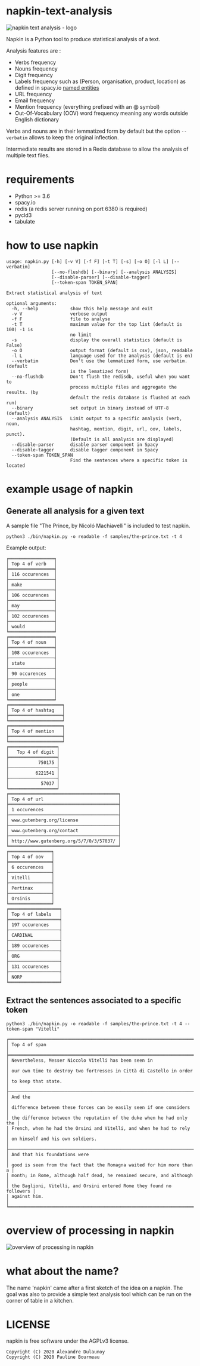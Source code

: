 # napkin-text-analysis

![napkin text analysis - logo](./logo/logo.png)

Napkin is a Python tool to produce statistical analysis of a text.

Analysis features are :

- Verbs frequency
- Nouns frequency
- Digit frequency
- Labels frequency such as (Person, organisation, product, location) as defined in spacy.io [named entities](https://spacy.io/api/annotation#named-entities)
- URL frequency
- Email frequency
- Mention frequency (everything prefixed with an @ symbol)
- Out-Of-Vocabulary (OOV) word frequency meaning any words outside English dictionary

Verbs and nouns are in their lemmatized form by default but the option `--verbatim` allows to keep the original inflection.

Intermediate results are stored in a Redis database to allow the analysis of multiple text files.

# requirements

- Python >= 3.6
- spacy.io
- redis (a redis server running on port 6380 is required)
- pycld3
- tabulate

# how to use napkin

~~~~
usage: napkin.py [-h] [-v V] [-f F] [-t T] [-s] [-o O] [-l L] [--verbatim]
                 [--no-flushdb] [--binary] [--analysis ANALYSIS]
                 [--disable-parser] [--disable-tagger]
                 [--token-span TOKEN_SPAN]

Extract statistical analysis of text

optional arguments:
  -h, --help            show this help message and exit
  -v V                  verbose output
  -f F                  file to analyse
  -t T                  maximum value for the top list (default is 100) -1 is
                        no limit
  -s                    display the overall statistics (default is False)
  -o O                  output format (default is csv), json, readable
  -l L                  language used for the analysis (default is en)
  --verbatim            Don't use the lemmatized form, use verbatim. (default
                        is the lematized form)
  --no-flushdb          Don't flush the redisdb, useful when you want to
                        process multiple files and aggregate the results. (by
                        default the redis database is flushed at each run)
  --binary              set output in binary instead of UTF-8 (default)
  --analysis ANALYSIS   Limit output to a specific analysis (verb, noun,
                        hashtag, mention, digit, url, oov, labels, punct).
                        (Default is all analysis are displayed)
  --disable-parser      disable parser component in Spacy
  --disable-tagger      disable tagger component in Spacy
  --token-span TOKEN_SPAN
                        Find the sentences where a specific token is located
~~~~

# example usage of napkin

## Generate all analysis for a given text

A sample file "The Prince, by Nicoló Machiavelli" is included to test napkin.

`python3 ./bin/napkin.py -o readable -f samples/the-prince.txt -t 4`

Example output:

~~~~
╒═════════════════╕
│ Top 4 of verb   │
╞═════════════════╡
│ 116 occurences  │
├─────────────────┤
│ make            │
├─────────────────┤
│ 106 occurences  │
├─────────────────┤
│ may             │
├─────────────────┤
│ 102 occurences  │
├─────────────────┤
│ would           │
╘═════════════════╛
╒═════════════════╕
│ Top 4 of noun   │
╞═════════════════╡
│ 108 occurences  │
├─────────────────┤
│ state           │
├─────────────────┤
│ 90 occurences   │
├─────────────────┤
│ people          │
├─────────────────┤
│ one             │
╘═════════════════╛
╒════════════════════╕
│ Top 4 of hashtag   │
╞════════════════════╡
╘════════════════════╛
╒════════════════════╕
│ Top 4 of mention   │
╞════════════════════╡
╘════════════════════╛
╒══════════════════╕
│   Top 4 of digit │
╞══════════════════╡
│           750175 │
├──────────────────┤
│          6221541 │
├──────────────────┤
│            57037 │
╘══════════════════╛
╒═════════════════════════════════════════╕
│ Top 4 of url                            │
╞═════════════════════════════════════════╡
│ 1 occurences                            │
├─────────────────────────────────────────┤
│ www.gutenberg.org/license               │
├─────────────────────────────────────────┤
│ www.gutenberg.org/contact               │
├─────────────────────────────────────────┤
│ http://www.gutenberg.org/5/7/0/3/57037/ │
╘═════════════════════════════════════════╛
╒════════════════╕
│ Top 4 of oov   │
╞════════════════╡
│ 6 occurences   │
├────────────────┤
│ Vitelli        │
├────────────────┤
│ Pertinax       │
├────────────────┤
│ Orsinis        │
╘════════════════╛
╒═══════════════════╕
│ Top 4 of labels   │
╞═══════════════════╡
│ 197 occurences    │
├───────────────────┤
│ CARDINAL          │
├───────────────────┤
│ 189 occurences    │
├───────────────────┤
│ ORG               │
├───────────────────┤
│ 131 occurences    │
├───────────────────┤
│ NORP              │
╘═══════════════════╛
~~~~

## Extract the sentences associated to a specific token

`python3 ./bin/napkin.py -o readable -f samples/the-prince.txt -t 4 --token-span "Vitelli"`

~~~~
╒════════════════════════════════════════════════════════════════════════╕
│ Top 4 of span                                                          │
╞════════════════════════════════════════════════════════════════════════╡
│ Nevertheless, Messer Niccolo Vitelli has been seen in                  │
│ our own time to destroy two fortresses in Città di Castello in order   │
│ to keep that state.                                                    │
├────────────────────────────────────────────────────────────────────────┤
│ And the                                                                │
│ difference between these forces can be easily seen if one considers    │
│ the difference between the reputation of the duke when he had only the │
│ French, when he had the Orsini and Vitelli, and when he had to rely    │
│ on himself and his own soldiers.                                       │
├────────────────────────────────────────────────────────────────────────┤
│ And that his foundations were                                          │
│ good is seen from the fact that the Romagna waited for him more than a │
│ month; in Rome, although half dead, he remained secure, and although   │
│ the Baglioni, Vitelli, and Orsini entered Rome they found no followers │
│ against him.                                                           │
╘════════════════════════════════════════════════════════════════════════╛
~~~~

# overview of processing in napkin

![overview of processing in napkin](https://raw.githubusercontent.com/adulau/napkin-text-analysis/master/doc/napkin.png)

# what about the name?

The name 'napkin' came after a first sketch of the idea on a napkin. The goal was also to provide a simple text analysis tool which can be run on the corner of table in a kitchen.

# LICENSE

napkin is free software under the AGPLv3 license.

~~~~
Copyright (C) 2020 Alexandre Dulaunoy
Copyright (C) 2020 Pauline Bourmeau
~~~~
